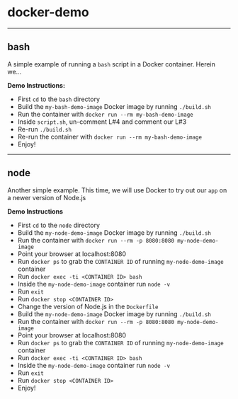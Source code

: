 # docker-demo

---

## bash
A simple example of running a `bash` script in a Docker container. Herein we...

__Demo Instructions:__

- First `cd` to the `bash` directory
- Build the `my-bash-demo-image` Docker image by running `./build.sh`
- Run the container with `docker run --rm my-bash-demo-image`
- Inside `script.sh`, un-comment L#4 and comment our L#3
- Re-run `./build.sh`
- Re-run the container with `docker run --rm my-bash-demo-image`
- Enjoy!

---

## node
Another simple example. This time, we will use Docker to try out our `app` on a
newer version of Node.js

__Demo Instructions__

- First `cd` to the `node` directory
- Build the `my-node-demo-image` Docker image by running `./build.sh`
- Run the container with `docker run --rm -p 8080:8080 my-node-demo-image`
- Point your browser at localhost:8080
- Run `docker ps` to grab the `CONTAINER ID` of running `my-node-demo-image` container
- Run `docker exec -ti <CONTAINER ID> bash`
- Inside the `my-node-demo-image` container run `node -v`
- Run `exit`
- Run `docker stop <CONTAINER ID>`
- Change the version of Node.js in the `Dockerfile`
- Build the `my-node-demo-image` Docker image by running `./build.sh`
- Run the container with `docker run --rm -p 8080:8080 my-node-demo-image`
- Point your browser at localhost:8080
- Run `docker ps` to grab the `CONTAINER ID` of running `my-node-demo-image` container
- Run `docker exec -ti <CONTAINER ID> bash`
- Inside the `my-node-demo-image` container run `node -v`
- Run `exit`
- Run `docker stop <CONTAINER ID>`
- Enjoy!
